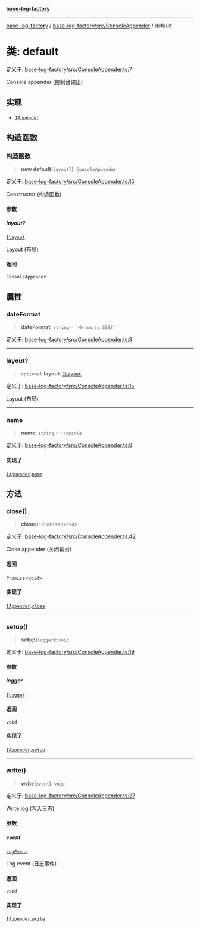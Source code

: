 [**base-log-factory**](../../../../index.md)

***

[base-log-factory](../../../../index.md) / [base-log-factory/src/ConsoleAppender](../index.md) / default

# 类: default

定义于: [base-log-factory/src/ConsoleAppender.ts:7](https://github.com/fengxinming/log-base/blob/2c3efcb178d7ddc2410225a9c002fea10b6d1b2d/packages/base-log-factory/src/ConsoleAppender.ts#L7)

Console appender (控制台输出)

## 实现

- [`IAppender`](../../typings/interfaces/IAppender.md)

## 构造函数

### 构造函数

> **new default**(`layout`?): `ConsoleAppender`

定义于: [base-log-factory/src/ConsoleAppender.ts:15](https://github.com/fengxinming/log-base/blob/2c3efcb178d7ddc2410225a9c002fea10b6d1b2d/packages/base-log-factory/src/ConsoleAppender.ts#L15)

Constructor (构造函数)

#### 参数

##### layout?

[`ILayout`](../../typings/interfaces/ILayout.md)

Layout (布局)

#### 返回

`ConsoleAppender`

## 属性

### dateFormat

> **dateFormat**: `string` = `'HH:mm:ss.SSSZ'`

定义于: [base-log-factory/src/ConsoleAppender.ts:9](https://github.com/fengxinming/log-base/blob/2c3efcb178d7ddc2410225a9c002fea10b6d1b2d/packages/base-log-factory/src/ConsoleAppender.ts#L9)

***

### layout?

> `optional` **layout**: [`ILayout`](../../typings/interfaces/ILayout.md)

定义于: [base-log-factory/src/ConsoleAppender.ts:15](https://github.com/fengxinming/log-base/blob/2c3efcb178d7ddc2410225a9c002fea10b6d1b2d/packages/base-log-factory/src/ConsoleAppender.ts#L15)

Layout (布局)

***

### name

> **name**: `string` = `'console'`

定义于: [base-log-factory/src/ConsoleAppender.ts:8](https://github.com/fengxinming/log-base/blob/2c3efcb178d7ddc2410225a9c002fea10b6d1b2d/packages/base-log-factory/src/ConsoleAppender.ts#L8)

#### 实现了

[`IAppender`](../../typings/interfaces/IAppender.md).[`name`](../../typings/interfaces/IAppender.md#name)

## 方法

### close()

> **close**(): `Promise`\<`void`\>

定义于: [base-log-factory/src/ConsoleAppender.ts:42](https://github.com/fengxinming/log-base/blob/2c3efcb178d7ddc2410225a9c002fea10b6d1b2d/packages/base-log-factory/src/ConsoleAppender.ts#L42)

Close appender (关闭输出)

#### 返回

`Promise`\<`void`\>

#### 实现了

[`IAppender`](../../typings/interfaces/IAppender.md).[`close`](../../typings/interfaces/IAppender.md#close)

***

### setup()

> **setup**(`logger`): `void`

定义于: [base-log-factory/src/ConsoleAppender.ts:19](https://github.com/fengxinming/log-base/blob/2c3efcb178d7ddc2410225a9c002fea10b6d1b2d/packages/base-log-factory/src/ConsoleAppender.ts#L19)

#### 参数

##### logger

[`ILogger`](../../typings/interfaces/ILogger.md)

#### 返回

`void`

#### 实现了

[`IAppender`](../../typings/interfaces/IAppender.md).[`setup`](../../typings/interfaces/IAppender.md#setup)

***

### write()

> **write**(`event`): `void`

定义于: [base-log-factory/src/ConsoleAppender.ts:27](https://github.com/fengxinming/log-base/blob/2c3efcb178d7ddc2410225a9c002fea10b6d1b2d/packages/base-log-factory/src/ConsoleAppender.ts#L27)

Write log (写入日志)

#### 参数

##### event

[`LogEvent`](../../typings/interfaces/LogEvent.md)

Log event (日志事件)

#### 返回

`void`

#### 实现了

[`IAppender`](../../typings/interfaces/IAppender.md).[`write`](../../typings/interfaces/IAppender.md#write)
